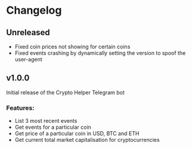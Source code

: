 # Changelog

## Unreleased
- Fixed coin prices not showing for certain coins
- Fixed events crashing by dynamically setting the version to spoof the user-agent

## v1.0.0
Initial release of the Crypto Helper Telegram bot

### Features:
- List 3 most recent events
- Get events for a particular coin
- Get price of a particular coin in USD, BTC and ETH
- Get current total market capitalisation for cryptocurrencies